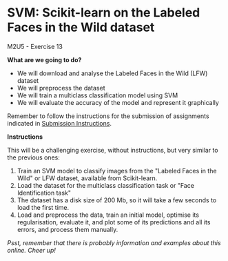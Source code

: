 # **SVM: Scikit-learn on the Labeled Faces in the Wild dataset**

M2U5 - Exercise 13

**What are we going to do?**

- We will download and analyse the Labeled Faces in the Wild (LFW) dataset
- We will preprocess the dataset
- We will train a multiclass classification model using SVM
- We will evaluate the accuracy of the model and represent it graphically

Remember to follow the instructions for the submission of assignments indicated in [Submission Instructions](https://github.com/Tokio-School/Machine-Learning/blob/main/Instrucciones%20entregas.md).

**Instructions**

This will be a challenging exercise, without instructions, but very similar to the previous ones:

1. Train an SVM model to classify images from the "Labeled Faces in the Wild" or LFW dataset, available from Scikit-learn.
2. Load the dataset for the multiclass classification task or "Face Identification task"
3. The dataset has a disk size of 200 Mb, so it will take a few seconds to load the first time.
4. Load and preprocess the data, train an initial model, optimise its regularisation, evaluate it, and plot some of its predictions and all its errors, and process them manually.

_Psst, remember that there is probably information and examples about this online. Cheer up!_
